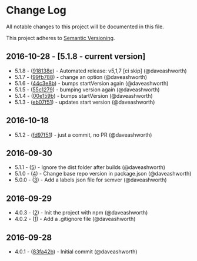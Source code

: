# Change Log
All notable changes to this project will be documented in this file.

This project adheres to [Semantic Versioning](http://semver.org/).

## 2016-10-28 - [5.1.8 - current version]

- 5.1.8 - ([918138e](https://github.com/daveashworth/github-release-test/commit/918138e31600b12d53207a6c8c3f9cdd0d070b7c)) - Automated release: v5,1,7  [ci skip] (@daveashworth)
- 5.1.7 - ([99fb788](https://github.com/daveashworth/github-release-test/commit/99fb78892e28baeac0a9b632e501ede46bf4b583)) - change an option (@daveashworth)
- 5.1.6 - ([44c3e8b](https://github.com/daveashworth/github-release-test/commit/44c3e8b70b64cd8af5188d2432478b8f409a763a)) - bumps startVersion again (@daveashworth)
- 5.1.5 - ([55c1279](https://github.com/daveashworth/github-release-test/commit/55c1279c91087875fc7ae167678058948055c537)) - bumping version again (@daveashworth)
- 5.1.4 - ([00e159b](https://github.com/daveashworth/github-release-test/commit/00e159bfd593d5afde6a100c864c7ecc8e2e9c39)) - bumps startVersion (@daveashworth)
- 5.1.3 - ([eb07f51](https://github.com/daveashworth/github-release-test/commit/eb07f5148288b72d2211a9c2e68cc97b5cf7e43a)) - updates start version (@daveashworth)

## 2016-10-18

- 5.1.2 - ([fd97f51](https://github.com/daveashworth/github-release-test/commit/fd97f5125bb2a188715fc123d91a0eeceb1b3163)) - just a commit, no PR (@daveashworth)

## 2016-09-30

- 5.1.1 - ([5](https://github.com/daveashworth/github-release-test/pull/5)) - Ignore the dist folder after builds (@daveashworth)
- 5.1.0 - ([4](https://github.com/daveashworth/github-release-test/pull/4)) - Change base repo version in package.json (@daveashworth)
- 5.0.0 - ([3](https://github.com/daveashworth/github-release-test/pull/3)) - Add a labels json file for semver (@daveashworth)

## 2016-09-29

- 4.0.3 - ([2](https://github.com/daveashworth/github-release-test/pull/2)) - Init the project with npm (@daveashworth)
- 4.0.2 - ([1](https://github.com/daveashworth/github-release-test/pull/1)) - Add a .gitignore file (@daveashworth)

## 2016-09-28

- 4.0.1 - ([83fa42b](https://github.com/daveashworth/github-release-test/commit/83fa42bc057d3f70e1e820da9a9db472d604b12b)) - Initial commit (@daveashworth)

